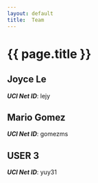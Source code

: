 ```yaml
---
layout: default
title:  Team
---
```


# {{ page.title }}


## Joyce Le
***UCI Net ID***: lejy

## Mario Gomez
***UCI Net ID***: gomezms

## USER 3
***UCI Net ID***: yuy31
